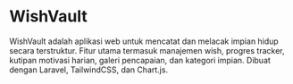 # WishVault
WishVault adalah aplikasi web untuk mencatat dan melacak impian hidup secara terstruktur. Fitur utama termasuk manajemen wish, progres tracker, kutipan motivasi harian, galeri pencapaian, dan kategori impian. Dibuat dengan Laravel, TailwindCSS, dan Chart.js. 
